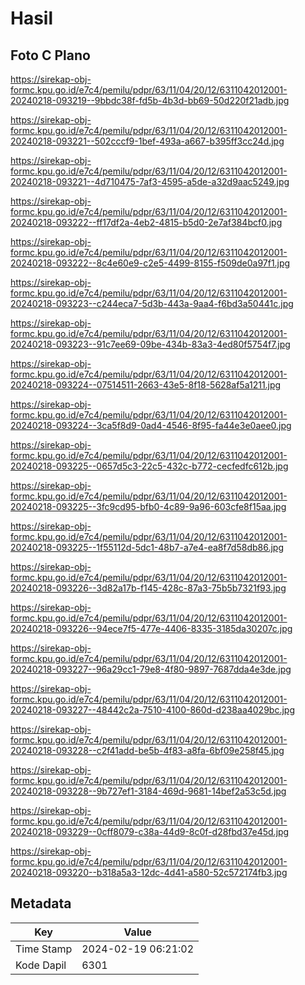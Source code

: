 # Hasil

## Foto C Plano

https://sirekap-obj-formc.kpu.go.id/e7c4/pemilu/pdpr/63/11/04/20/12/6311042012001-20240218-093219--9bbdc38f-fd5b-4b3d-bb69-50d220f21adb.jpg

https://sirekap-obj-formc.kpu.go.id/e7c4/pemilu/pdpr/63/11/04/20/12/6311042012001-20240218-093221--502cccf9-1bef-493a-a667-b395ff3cc24d.jpg

https://sirekap-obj-formc.kpu.go.id/e7c4/pemilu/pdpr/63/11/04/20/12/6311042012001-20240218-093221--4d710475-7af3-4595-a5de-a32d9aac5249.jpg

https://sirekap-obj-formc.kpu.go.id/e7c4/pemilu/pdpr/63/11/04/20/12/6311042012001-20240218-093222--ff17df2a-4eb2-4815-b5d0-2e7af384bcf0.jpg

https://sirekap-obj-formc.kpu.go.id/e7c4/pemilu/pdpr/63/11/04/20/12/6311042012001-20240218-093222--8c4e60e9-c2e5-4499-8155-f509de0a97f1.jpg

https://sirekap-obj-formc.kpu.go.id/e7c4/pemilu/pdpr/63/11/04/20/12/6311042012001-20240218-093223--c244eca7-5d3b-443a-9aa4-f6bd3a50441c.jpg

https://sirekap-obj-formc.kpu.go.id/e7c4/pemilu/pdpr/63/11/04/20/12/6311042012001-20240218-093223--91c7ee69-09be-434b-83a3-4ed80f5754f7.jpg

https://sirekap-obj-formc.kpu.go.id/e7c4/pemilu/pdpr/63/11/04/20/12/6311042012001-20240218-093224--07514511-2663-43e5-8f18-5628af5a1211.jpg

https://sirekap-obj-formc.kpu.go.id/e7c4/pemilu/pdpr/63/11/04/20/12/6311042012001-20240218-093224--3ca5f8d9-0ad4-4546-8f95-fa44e3e0aee0.jpg

https://sirekap-obj-formc.kpu.go.id/e7c4/pemilu/pdpr/63/11/04/20/12/6311042012001-20240218-093225--0657d5c3-22c5-432c-b772-cecfedfc612b.jpg

https://sirekap-obj-formc.kpu.go.id/e7c4/pemilu/pdpr/63/11/04/20/12/6311042012001-20240218-093225--3fc9cd95-bfb0-4c89-9a96-603cfe8f15aa.jpg

https://sirekap-obj-formc.kpu.go.id/e7c4/pemilu/pdpr/63/11/04/20/12/6311042012001-20240218-093225--1f55112d-5dc1-48b7-a7e4-ea8f7d58db86.jpg

https://sirekap-obj-formc.kpu.go.id/e7c4/pemilu/pdpr/63/11/04/20/12/6311042012001-20240218-093226--3d82a17b-f145-428c-87a3-75b5b7321f93.jpg

https://sirekap-obj-formc.kpu.go.id/e7c4/pemilu/pdpr/63/11/04/20/12/6311042012001-20240218-093226--94ece7f5-477e-4406-8335-3185da30207c.jpg

https://sirekap-obj-formc.kpu.go.id/e7c4/pemilu/pdpr/63/11/04/20/12/6311042012001-20240218-093227--96a29cc1-79e8-4f80-9897-7687dda4e3de.jpg

https://sirekap-obj-formc.kpu.go.id/e7c4/pemilu/pdpr/63/11/04/20/12/6311042012001-20240218-093227--48442c2a-7510-4100-860d-d238aa4029bc.jpg

https://sirekap-obj-formc.kpu.go.id/e7c4/pemilu/pdpr/63/11/04/20/12/6311042012001-20240218-093228--c2f41add-be5b-4f83-a8fa-6bf09e258f45.jpg

https://sirekap-obj-formc.kpu.go.id/e7c4/pemilu/pdpr/63/11/04/20/12/6311042012001-20240218-093228--9b727ef1-3184-469d-9681-14bef2a53c5d.jpg

https://sirekap-obj-formc.kpu.go.id/e7c4/pemilu/pdpr/63/11/04/20/12/6311042012001-20240218-093229--0cff8079-c38a-44d9-8c0f-d28fbd37e45d.jpg

https://sirekap-obj-formc.kpu.go.id/e7c4/pemilu/pdpr/63/11/04/20/12/6311042012001-20240218-093220--b318a5a3-12dc-4d41-a580-52c572174fb3.jpg


## Metadata

| Key        | Value               |
| ---------- | ------------------- |
| Time Stamp | 2024-02-19 06:21:02 |
| Kode Dapil | 6301                |



